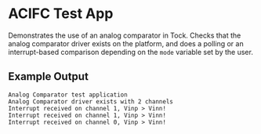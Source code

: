 ACIFC Test App
============

Demonstrates the use of an analog comparator in Tock. Checks that the analog comparator driver exists on the platform, and does a polling or an interrupt-based comparison depending on the `mode` variable set by the user.

Example Output
--------------

```
Analog Comparator test application
Analog Comparator driver exists with 2 channels
Interrupt received on channel 1, Vinp > Vinn!
Interrupt received on channel 1, Vinp > Vinn!
Interrupt received on channel 0, Vinp > Vinn!
```
